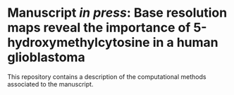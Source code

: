 # Manuscript *in press*: Base resolution maps reveal the importance of 5-hydroxymethylcytosine in a human glioblastoma

This repository contains a description of the computational methods associated to the manuscript.
